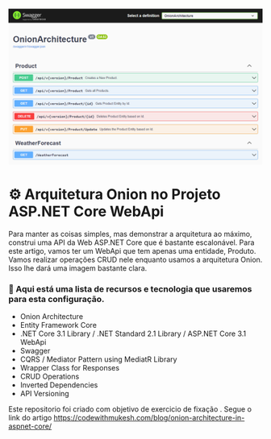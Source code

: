 ![cover](https://github.com/mrbol/AspnetCore_Onion/blob/main/OnionArchitecture/WebApi/Content/topo.png?style=flat)

# ⚙ Arquitetura Onion no Projeto ASP.NET Core WebApi

Para manter as coisas simples, mas demonstrar a arquitetura ao máximo, construi uma API da Web ASP.NET Core que é bastante escalonável. Para este artigo, vamos ter um WebApi que tem apenas uma entidade, Produto. Vamos realizar operações CRUD nele enquanto usamos a arquitetura Onion. Isso lhe dará uma imagem bastante clara.

### 📃 Aqui está uma lista de recursos e tecnologia que usaremos para esta configuração.

- Onion Architecture
- Entity Framework Core
- .NET Core 3.1 Library / .NET Standard 2.1 Library / ASP.NET Core 3.1 WebApi
- Swagger
- CQRS / Mediator Pattern using MediatR Library
- Wrapper Class for Responses
- CRUD Operations
- Inverted Dependencies
- API Versioning

Este repositorio foi criado com objetivo de exercicio de fixação . Segue o link do artigo https://codewithmukesh.com/blog/onion-architecture-in-aspnet-core/

